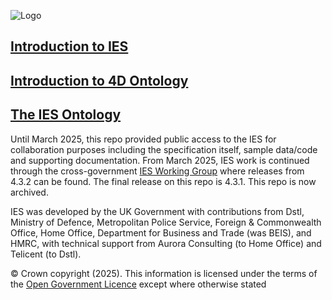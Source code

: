 
![Logo](Images/ies-logo.png)

## [Introduction to IES](introduction.md)
## [Introduction to 4D Ontology](4dOntologyIntro.md)
## [The IES Ontology](ies.md)

Until March 2025, this repo provided public access to the IES for collaboration purposes including the specification itself, sample data/code and supporting documentation. From March 2025, IES work is continued through the cross-government [IES Working Group](https://github.com/ies-org) where releases from 4.3.2 can be found.  The final release on this repo is 4.3.1. This repo is now archived. 

IES was developed by the UK Government with contributions from Dstl, Ministry of Defence, Metropolitan Police Service, Foreign & Commonwealth Office, Home Office, Department for Business and Trade (was BEIS), and HMRC, with technical support from Aurora Consulting (to Home Office) and Telicent (to Dstl).

© Crown copyright (2025). This information is licensed under the terms of the [Open Government Licence](http://www.nationalarchives.gov.uk/doc/open-government-licence/version/3/) except where otherwise stated
